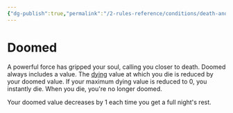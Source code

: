 ```yaml
---
{"dg-publish":true,"permalink":"/2-rules-reference/conditions/death-and-dying-conditions/doomed/","noteIcon":""}
---
```


# Doomed

A powerful force has gripped your soul, calling you closer to death. Doomed always includes a value. The [dying](https://2e.aonprd.com/Conditions.aspx?ID=11) value at which you die is reduced by your doomed value. If your maximum dying value is reduced to 0, you instantly die. When you die, you're no longer doomed.  
  
Your doomed value decreases by 1 each time you get a full night's rest.